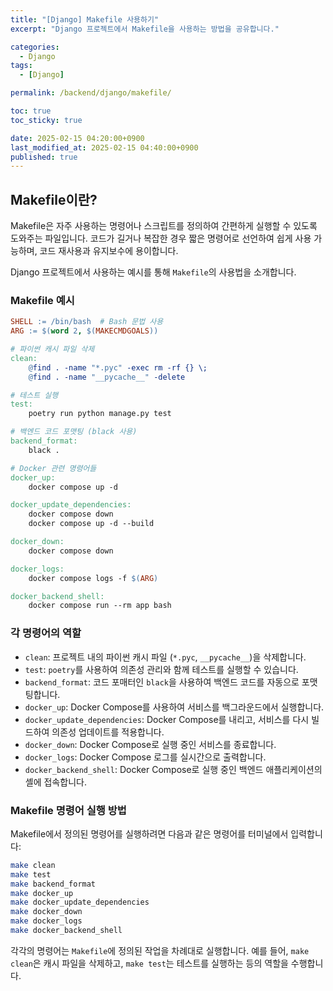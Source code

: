 ```yaml
---
title: "[Django] Makefile 사용하기"
excerpt: "Django 프로젝트에서 Makefile을 사용하는 방법을 공유합니다."

categories:
  - Django
tags:
  - [Django]

permalink: /backend/django/makefile/

toc: true
toc_sticky: true

date: 2025-02-15 04:20:00+0900
last_modified_at: 2025-02-15 04:40:00+0900
published: true
---
```


## Makefile이란?

Makefile은 자주 사용하는 명령어나 스크립트를 정의하여 간편하게 실행할 수 있도록 도와주는 파일입니다. 
코드가 길거나 복잡한 경우 짧은 명령어로 선언하여 쉽게 사용 가능하며, 코드 재사용과 유지보수에 용이합니다.

Django 프로젝트에서 사용하는 예시를 통해 `Makefile`의 사용법을 소개합니다.

### Makefile 예시

```makefile
SHELL := /bin/bash  # Bash 문법 사용
ARG := $(word 2, $(MAKECMDGOALS))

# 파이썬 캐시 파일 삭제
clean:
	@find . -name "*.pyc" -exec rm -rf {} \;
	@find . -name "__pycache__" -delete

# 테스트 실행
test:
	poetry run python manage.py test

# 백엔드 코드 포맷팅 (black 사용)
backend_format:
	black .

# Docker 관련 명령어들
docker_up:
	docker compose up -d

docker_update_dependencies:
	docker compose down
	docker compose up -d --build

docker_down:
	docker compose down

docker_logs:
	docker compose logs -f $(ARG)

docker_backend_shell:
	docker compose run --rm app bash
```

### 각 명령어의 역할

- `clean`: 프로젝트 내의 파이썬 캐시 파일 (`*.pyc`, `__pycache__`)을 삭제합니다.
- `test`: `poetry`를 사용하여 의존성 관리와 함께 테스트를 실행할 수 있습니다.
- `backend_format`: 코드 포매터인 `black`을 사용하여 백엔드 코드를 자동으로 포맷팅합니다.
- `docker_up`: Docker Compose를 사용하여 서비스를 백그라운드에서 실행합니다.
- `docker_update_dependencies`: Docker Compose를 내리고, 서비스를 다시 빌드하여 의존성 업데이트를 적용합니다.
- `docker_down`: Docker Compose로 실행 중인 서비스를 종료합니다.
- `docker_logs`: Docker Compose 로그를 실시간으로 출력합니다.
- `docker_backend_shell`: Docker Compose로 실행 중인 백엔드 애플리케이션의 셸에 접속합니다.

### Makefile 명령어 실행 방법

Makefile에서 정의된 명령어를 실행하려면 다음과 같은 명령어를 터미널에서 입력합니다:

```bash
make clean
make test
make backend_format
make docker_up
make docker_update_dependencies
make docker_down
make docker_logs
make docker_backend_shell
```

각각의 명령어는 `Makefile`에 정의된 작업을 차례대로 실행합니다. 예를 들어, `make clean`은 캐시 파일을 삭제하고, `make test`는 테스트를 실행하는 등의 역할을 수행합니다.
